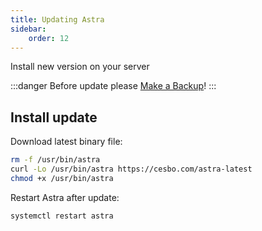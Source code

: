 ```yaml
---
title: Updating Astra
sidebar:
    order: 12
---
```


Install new version on your server

:::danger
Before update please [Make a Backup](/en/astra/admin-guide/backup)!
:::

## Install update

Download latest binary file:

```sh
rm -f /usr/bin/astra
curl -Lo /usr/bin/astra https://cesbo.com/astra-latest
chmod +x /usr/bin/astra
```

Restart Astra after update:

```sh
systemctl restart astra
```
